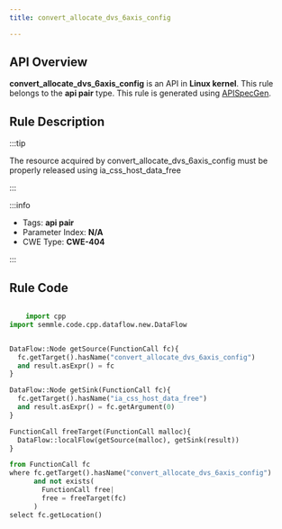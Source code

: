 ```yaml
---
title: convert_allocate_dvs_6axis_config

---
```



## API Overview
**convert_allocate_dvs_6axis_config** is an API in **Linux kernel**. This rule belongs to the **api pair** type. This rule is generated using [APISpecGen](../../tools/APISpecGen).
## Rule Description

:::tip

The resource acquired by convert_allocate_dvs_6axis_config must be properly released using ia_css_host_data_free

:::

:::info

- Tags: **api pair**
- Parameter Index: **N/A**
- CWE Type: **CWE-404**

:::

## Rule Code
```python

    import cpp
import semmle.code.cpp.dataflow.new.DataFlow


DataFlow::Node getSource(FunctionCall fc){
  fc.getTarget().hasName("convert_allocate_dvs_6axis_config")
  and result.asExpr() = fc
}

DataFlow::Node getSink(FunctionCall fc){
  fc.getTarget().hasName("ia_css_host_data_free")
  and result.asExpr() = fc.getArgument(0)
}

FunctionCall freeTarget(FunctionCall malloc){
  DataFlow::localFlow(getSource(malloc), getSink(result))
}

from FunctionCall fc
where fc.getTarget().hasName("convert_allocate_dvs_6axis_config")
      and not exists(
        FunctionCall free| 
        free = freeTarget(fc)
      )
select fc.getLocation()

    
```